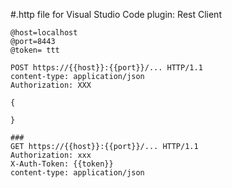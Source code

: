 #.http file for Visual Studio Code plugin: Rest Client

```
@host=localhost
@port=8443
@token= ttt

POST https://{{host}}:{{port}}/... HTTP/1.1
content-type: application/json
Authorization: XXX

{
  
}

###
GET https://{{host}}:{{port}}/... HTTP/1.1
Authorization: xxx
X-Auth-Token: {{token}}
content-type: application/json
```